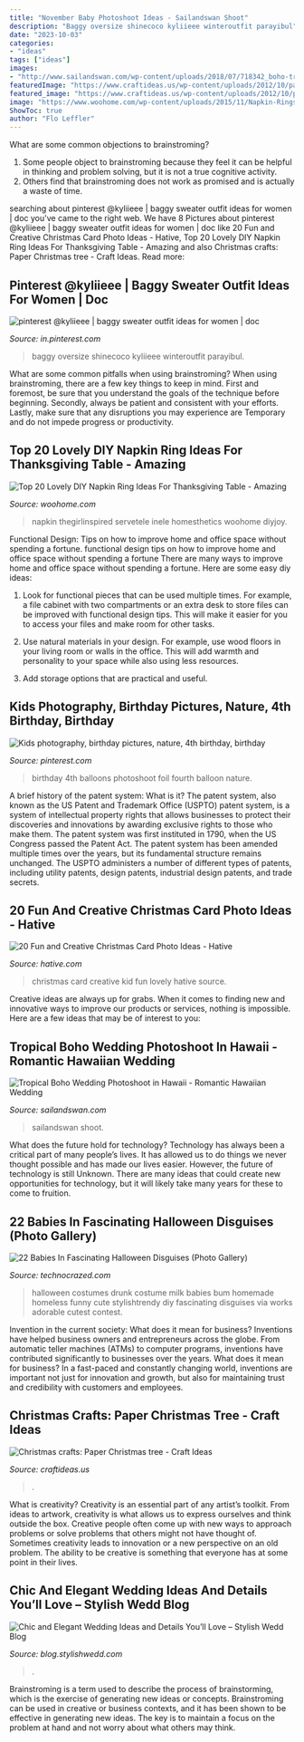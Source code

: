 ```yaml
---
title: "November Baby Photoshoot Ideas - Sailandswan Shoot"
description: "Baggy oversize shinecoco kyliieee winteroutfit parayibul"
date: "2023-10-03"
categories:
- "ideas"
tags: ["ideas"]
images:
- "http://www.sailandswan.com/wp-content/uploads/2018/07/718342_boho-tropicana-inspired-bridal-shoot.jpg"
featuredImage: "https://www.craftideas.us/wp-content/uploads/2012/10/paper-Christmas-tree.jpg"
featured_image: "https://www.craftideas.us/wp-content/uploads/2012/10/paper-Christmas-tree.jpg"
image: "https://www.woohome.com/wp-content/uploads/2015/11/Napkin-Rings-For-Thanksgiving-12.jpg"
ShowToc: true
author: "Flo Leffler"
---
```



What are some common objections to brainstroming?
1. Some people object to brainstroming because they feel it can be helpful in thinking and problem solving, but it is not a true cognitive activity.
2. Others find that brainstroming does not work as promised and is actually a waste of time.

	

		
searching about pinterest @kyliieee | baggy sweater outfit ideas for women | doc you've came to the right web. We have 8 Pictures about pinterest @kyliieee | baggy sweater outfit ideas for women | doc like 20 Fun and Creative Christmas Card Photo Ideas - Hative, Top 20 Lovely DIY Napkin Ring Ideas For Thanksgiving Table - Amazing and also Christmas crafts: Paper Christmas tree - Craft Ideas. Read more:
		
    
## Pinterest @kyliieee | Baggy Sweater Outfit Ideas For Women | Doc

<img loading=lazy src="https://i.pinimg.com/736x/6e/48/f6/6e48f6b6cf5f22d1a00806e37f07ba60.jpg" onerror="this.onerror=null;this.src='https://tse3.mm.bing.net/th?id=OIP.QtZpzMB9a1MNXSgvqamt0QHaPt&amp;pid=15.1';" alt="pinterest @kyliieee | baggy sweater outfit ideas for women | doc">

_Source: in.pinterest.com_

>baggy oversize shinecoco kyliieee winteroutfit parayibul. 

	

What are some common pitfalls when using brainstroming?
When using brainstroming, there are a few key things to keep in mind. First and foremost, be sure that you understand the goals of the technique before beginning. Secondly, always be patient and consistent with your efforts. Lastly, make sure that any disruptions you may experience are Temporary and do not impede progress or productivity.

    
## Top 20 Lovely DIY Napkin Ring Ideas For Thanksgiving Table - Amazing

<img loading=lazy src="https://www.woohome.com/wp-content/uploads/2015/11/Napkin-Rings-For-Thanksgiving-12.jpg" onerror="this.onerror=null;this.src='https://tse4.mm.bing.net/th?id=OIP.bUmZOIm0QImazMN41E085gHaLH&amp;pid=15.1';" alt="Top 20 Lovely DIY Napkin Ring Ideas For Thanksgiving Table - Amazing">

_Source: woohome.com_

>napkin thegirlinspired servetele inele homesthetics woohome diyjoy. 

	

Functional Design: Tips on how to improve home and office space without spending a fortune.
functional design tips on how to improve home and office space without spending a fortune
There are many ways to improve home and office space without spending a fortune. Here are some easy diy ideas:

1. Look for functional pieces that can be used multiple times. For example, a file cabinet with two compartments or an extra desk to store files can be improved with functional design tips. This will make it easier for you to access your files and make room for other tasks.

2. Use natural materials in your design. For example, use wood floors in your living room or walls in the office. This will add warmth and personality to your space while also using less resources.

3. Add storage options that are practical and useful.

    
## Kids Photography, Birthday Pictures, Nature, 4th Birthday, Birthday

<img loading=lazy src="https://i.pinimg.com/736x/c6/82/ff/c682ff986054cc742757ad51fb1e626e--foil-balloons-kid-photography.jpg" onerror="this.onerror=null;this.src='https://tse1.mm.bing.net/th?id=OIP._2U7_CSvbRADb920TQNLhwHaLJ&amp;pid=15.1';" alt="Kids photography, birthday pictures, nature, 4th birthday, birthday">

_Source: pinterest.com_

>birthday 4th balloons photoshoot foil fourth balloon nature. 

	

A brief history of the patent system: What is it?
The patent system, also known as the US Patent and Trademark Office (USPTO) patent system, is a system of intellectual property rights that allows businesses to protect their discoveries and innovations by awarding exclusive rights to those who make them. The patent system was first instituted in 1790, when the US Congress passed the Patent Act. The patent system has been amended multiple times over the years, but its fundamental structure remains unchanged. The USPTO administers a number of different types of patents, including utility patents, design patents, industrial design patents, and trade secrets.

    
## 20 Fun And Creative Christmas Card Photo Ideas - Hative

<img loading=lazy src="https://hative.com/wp-content/uploads/2014/11/christmas-card-photo-ideas/3-christmas-card-photo-ideas.jpg" onerror="this.onerror=null;this.src='https://tse2.mm.bing.net/th?id=OIP.G0ebp9ssW7UpICKmakmS1QHaLG&amp;pid=15.1';" alt="20 Fun and Creative Christmas Card Photo Ideas - Hative">

_Source: hative.com_

>christmas card creative kid fun lovely hative source. 

	

Creative ideas are always up for grabs. When it comes to finding new and innovative ways to improve our products or services, nothing is impossible. Here are a few ideas that may be of interest to you: 

    
## Tropical Boho Wedding Photoshoot In Hawaii - Romantic Hawaiian Wedding

<img loading=lazy src="http://www.sailandswan.com/wp-content/uploads/2018/07/718342_boho-tropicana-inspired-bridal-shoot.jpg" onerror="this.onerror=null;this.src='https://tse4.mm.bing.net/th?id=OIP.lbcnzxAOob5DzHC4mjHg3QHaLH&amp;pid=15.1';" alt="Tropical Boho Wedding Photoshoot in Hawaii - Romantic Hawaiian Wedding">

_Source: sailandswan.com_

>sailandswan shoot. 

	

What does the future hold for technology?
Technology has always been a critical part of many people’s lives. It has allowed us to do things we never thought possible and has made our lives easier. However, the future of technology is still Unknown. There are many ideas that could create new opportunities for technology, but it will likely take many years for these to come to fruition.

    
## 22 Babies In Fascinating Halloween Disguises (Photo Gallery)

<img loading=lazy src="http://www.technocrazed.com/wp-content/uploads/2013/10/Halloween-baby-costumes-19.jpg" onerror="this.onerror=null;this.src='https://tse3.mm.bing.net/th?id=OIP.DRHpVwQz5BBQnoZvCJaNaQHaJ4&amp;pid=15.1';" alt="22 Babies In Fascinating Halloween Disguises (Photo Gallery)">

_Source: technocrazed.com_

>halloween costumes drunk costume milk babies bum homemade homeless funny cute stylishtrendy diy fascinating disguises via works adorable cutest contest. 

	

Invention in the current society: What does it mean for business?
Inventions have helped business owners and entrepreneurs across the globe. From automatic teller machines (ATMs) to computer programs, inventions have contributed significantly to businesses over the years. What does it mean for business? In a fast-paced and constantly changing world, inventions are important not just for innovation and growth, but also for maintaining trust and credibility with customers and employees.

    
## Christmas Crafts: Paper Christmas Tree - Craft Ideas

<img loading=lazy src="https://www.craftideas.us/wp-content/uploads/2012/10/paper-Christmas-tree.jpg" onerror="this.onerror=null;this.src='https://tse1.mm.bing.net/th?id=OIP.K8HNTp7-i7C4nDgwqKgRCAHaJ4&amp;pid=15.1';" alt="Christmas crafts: Paper Christmas tree - Craft Ideas">

_Source: craftideas.us_

>. 

	

What is creativity?
Creativity is an essential part of any artist’s toolkit. From ideas to artwork, creativity is what allows us to express ourselves and think outside the box. Creative people often come up with new ways to approach problems or solve problems that others might not have thought of. Sometimes creativity leads to innovation or a new perspective on an old problem. The ability to be creative is something that everyone has at some point in their lives.

    
## Chic And Elegant Wedding Ideas And Details You’ll Love – Stylish Wedd Blog

<img loading=lazy src="https://blog.stylishwedd.com/wp-content/uploads/2017/02/chic-wedding-reception-ideas-you-will-love.jpg" onerror="this.onerror=null;this.src='https://tse4.mm.bing.net/th?id=OIP._rEGTx0PJz-0BtDrNDJSCgHaRj&amp;pid=15.1';" alt="Chic and Elegant Wedding Ideas and Details You’ll Love – Stylish Wedd Blog">

_Source: blog.stylishwedd.com_

>. 

	

Brainstroming is a term used to describe the process of brainstorming, which is the exercise of generating new ideas or concepts. Brainstroming can be used in creative or business contexts, and it has been shown to be effective in generating new ideas. The key is to maintain a focus on the problem at hand and not worry about what others may think.

